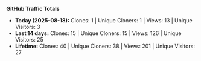 
**GitHub Traffic Totals**

- **Today (2025-08-18):** Clones: 1 | Unique Cloners: 1 | Views: 13 | Unique Visitors: 3
- **Last 14 days:** Clones: 15 | Unique Cloners: 15 | Views: 126 | Unique Visitors: 25
- **Lifetime:** Clones: 40 | Unique Cloners: 38 | Views: 201 | Unique Visitors: 27
